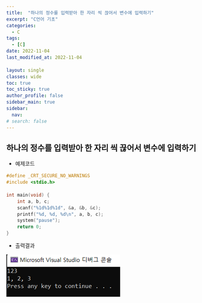 ```yaml
---
title:  "하나의 정수를 입력받아 한 자리 씩 끊어서 변수에 입력하기"
excerpt: "C언어 기초"
categories:
  - C
tags:
  - [C]
date: 2022-11-04
last_modified_at: 2022-11-04

layout: single
classes: wide
toc: true
toc_sticky: true
author_profile: false
sidebar_main: true
sidebar:
  nav:
# search: false
---
```


## 하나의 정수를 입력받아 한 자리 씩 끊어서 변수에 입력하기

- 예제코드
  
```C
#define _CRT_SECURE_NO_WARNINGS
#include <stdio.h>

int main(void) {
	int a, b, c;
	scanf("%1d%1d%1d", &a, &b, &c);
	printf("%d, %d, %d\n", a, b, c);
	system("pause");
	return 0;
}
```

- 출력결과

![](/images/2022-11-05-c_language_1/2022-11-05_084139.png)